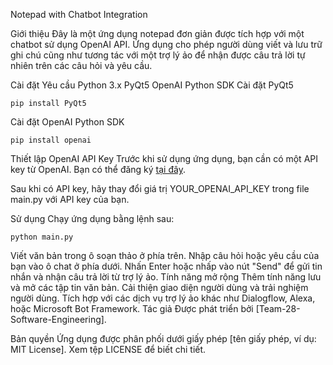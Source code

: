 Notepad with Chatbot Integration

Giới thiệu
Đây là một ứng dụng notepad đơn giản được tích hợp với một chatbot sử dụng OpenAI API. Ứng dụng cho phép người dùng viết và lưu trữ ghi chú cũng như tương tác với một trợ lý ảo để nhận được câu trả lời tự nhiên trên các câu hỏi và yêu cầu.

Cài đặt
Yêu cầu
Python 3.x
PyQt5
OpenAI Python SDK
Cài đặt PyQt5
```
pip install PyQt5
```
Cài đặt OpenAI Python SDK
```
pip install openai
```
Thiết lập OpenAI API Key
Trước khi sử dụng ứng dụng, bạn cần có một API key từ OpenAI. Bạn có thể đăng ký [tại đây](https://platform.openai.com/api-keys).

Sau khi có API key, hãy thay đổi giá trị YOUR_OPENAI_API_KEY trong file main.py với API key của bạn.

Sử dụng
Chạy ứng dụng bằng lệnh sau:
```
python main.py
```
Viết văn bản trong ô soạn thảo ở phía trên.
Nhập câu hỏi hoặc yêu cầu của bạn vào ô chat ở phía dưới.
Nhấn Enter hoặc nhấp vào nút "Send" để gửi tin nhắn và nhận câu trả lời từ trợ lý ảo.
Tính năng mở rộng
Thêm tính năng lưu và mở các tập tin văn bản.
Cải thiện giao diện người dùng và trải nghiệm người dùng.
Tích hợp với các dịch vụ trợ lý ảo khác như Dialogflow, Alexa, hoặc Microsoft Bot Framework.
Tác giả
Được phát triển bởi [Team-28-Software-Engineering].

Bản quyền
Ứng dụng được phân phối dưới giấy phép [tên giấy phép, ví dụ: MIT License]. Xem tệp LICENSE để biết chi tiết.
